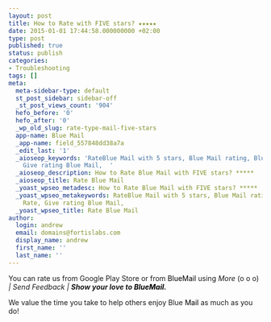 ```yaml
---
layout: post
title: How to Rate with FIVE stars? ★★★★★
date: 2015-01-01 17:44:58.000000000 +02:00
type: post
published: true
status: publish
categories:
- Troubleshooting
tags: []
meta:
  meta-sidebar-type: default
  st_post_sidebar: sidebar-off
  _st_post_views_count: '904'
  hefo_before: '0'
  hefo_after: '0'
  _wp_old_slug: rate-type-mail-five-stars
  app-name: Blue Mail
  _app-name: field_557848dd38a7a
  _edit_last: '1'
  _aioseop_keywords: 'RateBlue Mail with 5 stars, Blue Mail rating, Blue Mail Rate,
    Give rating Blue Mail,  '
  _aioseop_description: How to Rate Blue Mail with FIVE stars? *****
  _aioseop_title: Rate Blue Mail
  _yoast_wpseo_metadesc: How to Rate Blue Mail with FIVE stars? *****
  _yoast_wpseo_metakeywords: RateBlue Mail with 5 stars, Blue Mail rating, Blue Mail
    Rate, Give rating Blue Mail,
  _yoast_wpseo_title: Rate Blue Mail
author:
  login: andrew
  email: domains@fortislabs.com
  display_name: andrew
  first_name: ''
  last_name: ''
---
```

<p class="p1"><span class="s1">You can rate us from Google Play Store or from <span style="color: #000000">BlueMail</span> using <i>More </i>(o o o)<i> | </i><i>Send Feedback |</i><i> </i><b><i>Show your love to <span style="color: #000000">BlueMail</span>.</i></b></span></p>
<p class="p1">We value the time you take to help others enjoy Blue<span style="color: #008ffe"><span style="color: #000000"> Mail</span> </span>as much as you do!</p>

